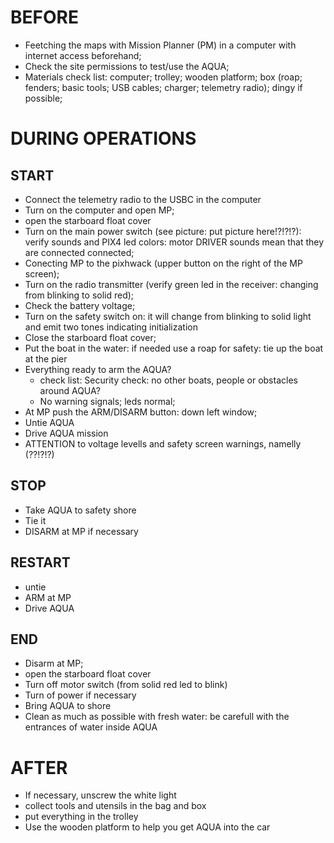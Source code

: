 # BEFORE

- Feetching the maps with Mission Planner (PM) in a computer with internet access beforehand;
- Check the site permissions to test/use the AQUA;
- Materials check list: computer; trolley; wooden platform; box (roap; fenders; basic tools; USB cables; charger; telemetry radio); dingy if possible;

# DURING OPERATIONS

## START
- Connect the telemetry radio to the USBC in the computer
- Turn on the computer and open MP;
- open the starboard float cover
- Turn on the main power switch (see picture: put picture here!?!?!?): verify sounds and PIX4 led colors: motor DRIVER sounds mean that they are connected connected;
- Conecting MP to the pixhwack (upper button on the right of the MP screen);
- Turn on the radio transmitter (verify green led in the receiver: changing from blinking to solid red);
- Check the battery voltage;
- Turn on the safety switch on: it will change from blinking to solid light and emit two tones indicating initialization
- Close the starboard float cover;
- Put the boat in the water: if needed use a roap for safety: tie up the boat at the pier
- Everything ready to arm the AQUA?
  - check list:  Security check: no other boats, people or obstacles around AQUA?
  - No warning signals; leds normal; 
- At MP push the ARM/DISARM button: down left window;
- Untie AQUA
- Drive AQUA mission
- ATTENTION to voltage levells and safety screen warnings, namelly (??!?!?)

## STOP

- Take AQUA to safety shore
- Tie it
- DISARM at MP if necessary

## RESTART

- untie
- ARM at MP
- Drive AQUA

## END

- Disarm at MP;
- open the starboard float cover
- Turn off motor switch (from solid red led to blink)
- Turn of power if necessary
- Bring AQUA to shore
- Clean as much as possible with fresh water: be carefull with the entrances of water inside AQUA

# AFTER

- If necessary, unscrew the white light
- collect tools and utensils in the bag and box
- put everything in the trolley
- Use the wooden platform to help you get AQUA into the car
